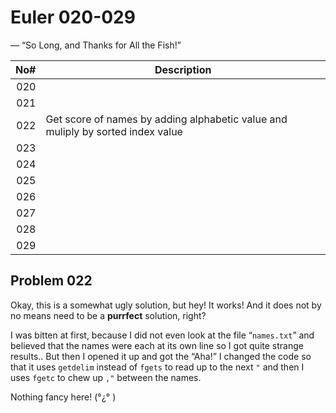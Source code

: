 Euler 020-029
=============
 — “So Long, and Thanks for All the Fish!”

|No#| Description |
|--:| ----------- |
|020|  |
|021|  |
|022| Get score of names by adding alphabetic value and muliply by sorted index value |
|023|  |
|024|  |
|025|  |
|026|  |
|027|  |
|028|  |
|029|  |

Problem 022
-----------
Okay, this is a somewhat ugly solution, but hey! It works! And it does not by no means need to be a **purrfect** solution, right?

I was bitten at first, because I did not even look at the file “`names.txt`” and believed that the names were each at its own line so I got quite strange results.. But then I opened it up and got the “Aha!” I changed the code so that it uses `getdelim` instead of `fgets` to read up to the next `"` and then I uses `fgetc` to chew up `,"` between the names.

Nothing fancy here! (°¿° )
